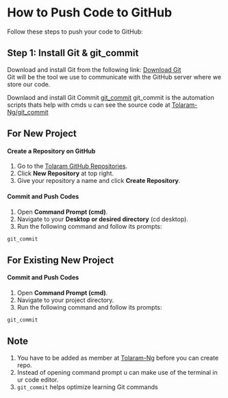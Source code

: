 
# How to Push Code to GitHub

Follow these steps to push your code to GitHub:

## Step 1: Install Git & git_commit
Download and install Git from the following link:  [Download Git](https://github.com/git-for-windows/git/releases/download/v2.49.0.windows.1/Git-2.49.0-64-bit.exe)  
Git will be the tool we use to communicate with the GitHub server where we store our code. 

Downlaod and install Git Commit [git_commit](https://github.com/Tolaram-Ng/git_commit/blob/master/git_commit.zip?raw=true)
git_commit is the automation scripts thats help with cmds u can see the source code at [Tolaram-Ng/git_commit](https://github.com/Tolaram-Ng/git_commit)

## For New Project

#### Create a Repository on GitHub
1. Go to the [Tolaram GitHub Repositories](https://github.com/orgs/Tolaram-Ng/repositories).
2. Click **New Repository** at top right.
3. Give your repository a name and click **Create Repository**.  

#### Commit and Push Codes
1. Open **Command Prompt (cmd)**.
2. Navigate to your **Desktop or desired directory** (cd desktop).
3. Run the following command and follow its prompts:
```bash
git_commit
```

## For Existing New Project

#### Commit and Push Codes
1. Open **Command Prompt (cmd)**.
2. Navigate to your project directory.
3. Run the following command and follow its prompts:
```bash
git_commit
```

## Note
1. You have to be added as member at [Tolaram-Ng](https://github.com/Tolaram-Ng) before you can create repo.
2. Instead of opening command prompt u can make use of the terminal in ur code editor.
3. `git_commit` helps optimize learning Git commands
